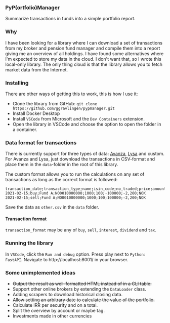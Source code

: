 ### PyP(ortfolio)Manager

Summarize transactions in funds into a simple portfolio report.

### Why

I have been looking for a library where I can download a set of transactions from my broker and pension fund manager and compile them into a report giving me an overview of all holdings. I have found some alternatives where I'm expected to store my data in the cloud. I don't want that, so I wrote this local-only library. The only thing cloud is that the library allows you to fetch market data from the Internet.

### Installing

There are other ways of getting this to work, this is how I use it:

- Clone the library from GitHub: `git clone https://github.com/ggravlingen/pypmanager.git`
- Install Docker Desktop
- Install `VSCode` from Microsoft and the `Dev Containers` extension.
- Open the library in VSCode and choose the option to open the folder in a container.

### Data format for transactions

There is currently support for three types of data: [Avanza](https://www.avanza.se/start), [Lysa](https://www.lysa.se/) and custom. For Avanza and Lysa, just download the transactions in CSV-format and place them in the `data`-folder in the root of this library.

The custom format allows you to run the calculations on any set of transactions as long as the correct format is followed:

```
transaction_date;transaction_type;name;isin_code;no_traded;price;amount;commission;currency
2021-02-15;buy;Fund A;NO0010000000;1000;100;-100000;-2,200;NOK
2021-02-15;sell;Fund A;NO0010000000;1000;100;100000;-2,200;NOK
```

Save the data as `other.csv` in the `data` folder.

#### Transaction format

`transaction_format` may be any of `buy`, `sell`, `interest`, `dividend` and `tax`.

### Running the library

In `VSCode`, click the `Run and debug` option. Press play next to `Python: FastAPI`. Navigate to http://localhost:8001/ in your browser.

### Some unimplemented ideas
- <s>Output the result as well-formatted HTML instead of in a CLI table.</s>
- Support other online brokers by extending the `DataLoader` class.
- Adding scrapers to download historical closing data.
- <s>Allow setting an arbitrary date to calculate the value of the portfolio.</s>
- Calculate IRR per security and on a total.
- Split the overview by account or maybe tag.
- Investments made in other currencies
